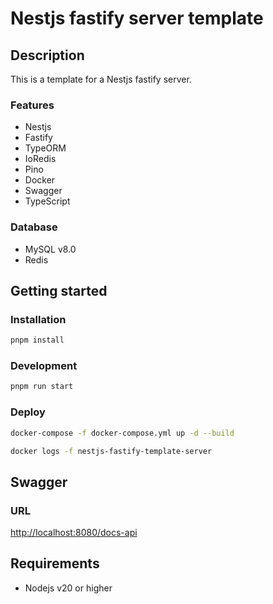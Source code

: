 # Nestjs fastify server template

## Description

This is a template for a Nestjs fastify server.

### Features

- Nestjs
- Fastify
- TypeORM
- IoRedis
- Pino
- Docker
- Swagger
- TypeScript

### Database

- MySQL v8.0
- Redis

## Getting started

### Installation

```bash
pnpm install
```

### Development

```bash
pnpm run start
```

### Deploy

```bash
docker-compose -f docker-compose.yml up -d --build

docker logs -f nestjs-fastify-template-server
```

## Swagger

### URL

[http://localhost:8080/docs-api](http://localhost:8080/docs-api)

## Requirements

- Nodejs v20 or higher
